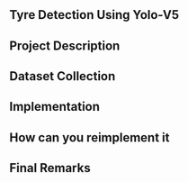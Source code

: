 #
## Tyre Detection Using Yolo-V5
## Project Description
## Dataset Collection
## Implementation
## How can you reimplement it
## Final Remarks


